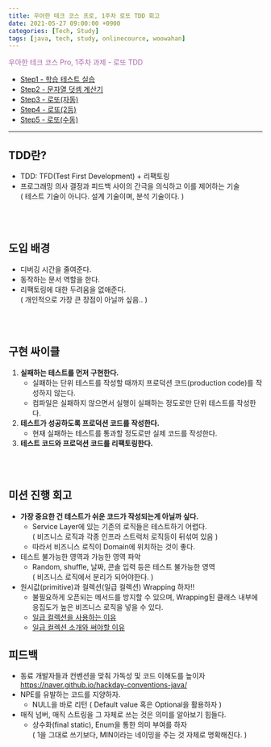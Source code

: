 ```yaml
---
title: 우아한 테크 코스 프로, 1주차 로또 TDD 회고
date: 2021-05-27 09:00:00 +0900
categories: [Tech, Study]
tags: [java, tech, study, onlinecource, woowahan]
---
```


<span style="color: #aa66aa;">우아한 테크 코스 Pro, 1주차 과제 - 로또 TDD</span><br>
* [Step1 - 학습 테스트 실습](https://github.com/joojimin/java-lotto/tree/step1)
* [Step2 - 문자열 덧셈 계산기](https://github.com/joojimin/java-lotto/tree/step2)
* [Step3 - 로또(자동)](https://github.com/joojimin/java-lotto/tree/step3)
* [Step4 - 로또(2등)](https://github.com/joojimin/java-lotto/tree/step4)
* [Step5 - 로또(수동)](https://github.com/joojimin/java-lotto/tree/step5)

---

## TDD란?
* TDD: TFD(Test First Development) + 리팩토링
* 프로그래밍 의사 결정과 피드백 사이의 간극을 의식하고 이를 제어하는 기술 <br>
  ( 테스트 기술이 아니다. 설계 기술이며, 분석 기술이다. )

<br><br>

## 도입 배경
* 디버깅 시간을 줄여준다.
* 동작하는 문서 역할을 한다.
* 리팩토링에 대한 두려움을 없애준다. <br>
  ( 개인적으로 가장 큰 장점이 아닐까 싶음.. )

<br><br>

## 구현 싸이클
1. **실패하는 테스트를 먼저 구현한다.**
    * 실패하는 단위 테스트를 작성할 때까지 프로덕션 코드(production code)를 작성하지 않는다.
    * 컴파일은 실패하지 않으면서 실행이 실패하는 정도로만 단위 테스트를 작성한다.
2. **테스트가 성공하도록 프로덕션 코드를 작성한다.**
    * 현재 실패하는 테스트를 통과할 정도로만 실제 코드를 작성한다.
3. **테스트 코드와 프로덕션 코드를 리팩토링한다.**

<br><br>

## 미션 진행 회고
* **가장 중요한 건 테스트가 쉬운 코드가 작성되는게 아닐까 싶다.**
  * Service Layer에 있는 기존의 로직들은 테스트하기 어렵다. <br>
    ( 비즈니스 로직과 각종 인프라 스트럭처 로직등이 뒤섞여 있음 )
  * 따라서 비즈니스 로직이 Domain에 위치하는 것이 좋다.
* 테스트 불가능한 영역과 가능한 영역 파악
  * Random, shuffle, 날짜, 콘솔 입력 등은 테스트 불가능한 영역 <br>
    ( 비즈니스 로직에서 분리가 되어야한다. )
* 원시값(primitive)과 컬렉션(일급 컬렉션) Wrapping 하자!!
  * 불필요하게 오픈되는 메서드를 방지할 수 있으며, Wrapping된 클래스 내부에 응집도가 높은 비즈니스 로직을 넣을 수 있다.
  * [일급 컬렉션을 사용하는 이유](https://woowacourse.github.io/tecoble/post/2020-05-08-First-Class-Collection/)
  * [일급 컬렉션 소개와 써야할 이유](https://jojoldu.tistory.com/412)

## 피드백
* 동료 개발자들과 컨벤션을 맞춰 가독성 및 코드 이해도를 높이자<br>
  https://naver.github.io/hackday-conventions-java/
* NPE를 유발하는 코드를 지양하자.
  * NULL을 바로 리턴 ( Default value 혹은 Optional을 활용하자 )
* 매직 넘버, 매직 스트링을 그 자체로 쓰는 것은 의미를 알아보기 힘들다. <br>
  * 상수화(final static), Enum을 통한 의미 부여를 하자 <br>
    ( 1을 그대로 쓰기보다, MIN이라는 네이밍을 주는 것 자체로 명확해진다. )
